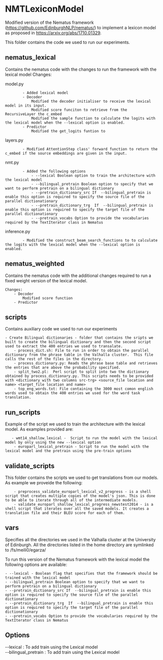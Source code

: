 # NMTLexiconModel

Modified version of the Nematus framework (https://github.com/EdinburghNLP/nematus/) to implement a lexicon model as proposed in https://arxiv.org/abs/1710.01329.

This folder contains the code we used to run our experiments.

  ## nematus_lexical 
 Contains the nematus code with the changes to run the framework with the lexical model
Changes:

model.py 

            - Added lexical model
            - Decoder
                Modified the decoder initialiser to receive the lexical model in its input.
                Modified score funciton to retrieve from the RecursiveLayer the c_embed
                Modified the sample function to calculate the logits with the lexical model when the --lexical option is enabled.
            - Predictor 
                Modified the get_logits funtion to 
layers.py 
            
            - Modified AttentionStep class' forward function to return the c_embed if the source embeddings are given in the input.
nmt.py 
            
            - Added the following options
                - --lexical Boolean option to train the architecture with the lexical model
                - --bilingual_pretrain Boolean option to specify that we want to perform pretrain on a bilingual dictionary
                - --pretrain_dictionary_src If  --bilingual_pretrain is enable this option is required to specify the source file of the parallel dictionationary
                - --pretrain_dictionary_trg  If  --bilingual_pretrain is enable this option is required to specify the target file of the parallel dictionationary
                - --pretrain_vocabs Option to provide the vocabularies required by the TextIterator class in Nematus
inference.py

            - Modified the construct_beam_search_functions to to calculate the logits with the lexical model when the --lexical option is enabled.
 ## nematus_weighted
 Contains the nematus code with the additional changes required to run a fixed weight version of the lexical model.
 
    Changes:
        - Decoder
            Modified score function
        - Predictor
    

 ## scripts
 Contains auxiliary code we used to run our experiments
 
    - Create Bilingual dictionaries - folder that contains the sripts we built to create the bilingual dictionary and then the second script used to extract the 400 entries we used to transalate.
        - process_dict.sh: File to run in order to obtain the parallel dictionary from the phrase table in the Valhalla cluster.  This file calls the rest of the files in the directory.
        - process_dictionary.py: Reads the phrase base table and retrieves the entries that are above the probability specified.
        - split_two2.pl:  Perl script to split into two the dictionary obtained by process_dictionary.py. This scripts needs to be provided with <dictionary with two columns src-trg> <source_file location and name> <target_file location and name>
        - top_eng_words.txt: File containing the 3000 most comon english words used to obtain the 400 entries we used for the word task translation.
 
## run_scripts 
Example of the script we used to train the architecture with the lexical model. As examples provided are:

       - wmt14_shallow_lexical -  Script to run the model with the lexical model by only using the new --lexical option
        - europarl_lexical_pretrain - Script to run the model with the lexical model and the pretrain using the pre-train options

## validate_scripts
This folder contains the scripts we used to get translations from our models. As example we proveide the following:

        - preprocess_validate_europarl_lexical_v2_progress - is a shell script that creates multiple copies of the model's json. This is done to be able to iterate through all of the intermediate models.
        - validate_europarl_shallow_lexical_progress_newstest2014 - is a shell script that iterates over all the saved models. It creates a translation file and their BLEU score for each of them. 

 ## vars 
Specifies all the directories we used in the Valhalla cluster at the University of Edinburgh. All the directories listed in the home directory are symlinked to /fs/meili0/egarza/


To run this version of the Nematus framework with the lexical model the following options are available:

    - --lexical - Boolean flag that specifies that the framework should be trained with the lexical model
    - --bilingual_pretrain Boolean option to specify that we want to perform pretrain on a bilingual dictionary
    - --pretrain_dictionary_src If  --bilingual_pretrain is enable this option is required to specify the source file of the parallel dictionationary
    - --pretrain_dictionary_trg  If  --bilingual_pretrain is enable this option is required to specify the target file of the parallel dictionationary
    - --pretrain_vocabs Option to provide the vocabularies required by the TextIterator class in Nematus

## Options

 --lexical  :  To add train using the Lexical model <br />
 --bilingual_pretrain  :  To add train using the Lexical model <br />
